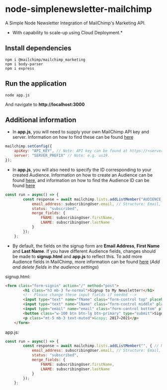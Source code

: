 # node-simplenewsletter-mailchimp
A Simple Node Newsletter Integration of MailChimp's Marketing API.
* With capability to scale-up using Cloud Deployment.*
## Install dependencies
```
npm i @mailchimp/mailchimp_marketing
npm i body-parser
npm i express
```
## Run the application
```
node app.js
```
And navigate to **http://localhost:3000**
## Additional information

* In **app.js**, you will need to supply your own MailChimp API key and server. Information on how to find these can be found [here](https://mailchimp.com/help/about-api-keys/)
```javascript
mailchimp.setConfig({  
    apiKey: "API_KEY", // Note: API key can be found at https://<server-prefix>.admin.mailchimp.com/account/api/
    server: "SERVER_PREFIX" // Note: e.g. us19.
});
```

* In **app.js**, you will also need to specify the ID corresponding to your created Audience. Information on how to create an Audience can be found [here](https://mailchimp.com/help/create-audience/), and information on how to find the Audience ID can be found [here](https://mailchimp.com/help/find-audience-id/)
```javascript
const run = async() => {
        const response = await mailchimp.lists.addListMember("AUDIENCE_ID", { // Note: Your audience ID goes here
            email_address: subscribingUser.email, // Structure: Email, First Name, Last Name. Please alter this if you require other fields.
            status: "subscribed",
            merge_fields: {
                FNAME: subscribingUser.firstName,
                LNAME: subscribingUser.lastName
            }
        });
    };
```

* By default, the fields on the signup form are **Email Address**, **First Name** and **Last Name**. If you have different Audience fields, changes should be made to **signup.html** and **app.js** to reflect this. To add more Audience fields in MailChimp, more information can be found [here](https://mailchimp.com/help/manage-audience-signup-form-fields/) (*Add and delete fields in the audience settings*)

signup.html:
```html
<form class="form-signin" action="/" method="post">
        <h1 class="h3 mb-3 fw-normal">Signup to My Newsletter!</h1>
        <!-- Please change these input fields if needed -->
        <input type="text" name="fName" class="form-control top" placeholder="First Name" required autofocus="true">
        <input type="text" name="lName" class="form-control middle" placeholder="Last Name"> 
        <input type="email" name="email" class="form-control bottom" placeholder="Email">
        <button class="w-100 btn btn-lg btn-primary" type="submit">Signup</button>
        <p class="mt-5 mb-3 text-muted">&copy; 2017–2021</p>
    </form>
```
app.js:
```javascript
const run = async() => {
        const response = await mailchimp.lists.addListMember("", { // Note: Your audience ID goes here
            email_address: subscribingUser.email, // Structure: Email, First Name, Last Name. Please alter this if you require other fields.
            status: "subscribed",
            merge_fields: {
                FNAME: subscribingUser.firstName,
                LNAME: subscribingUser.lastName
            }
        });
    };
```
